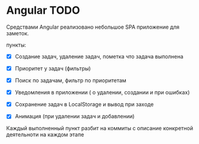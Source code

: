 # Angular TODO
Средствами Angular реализовано небольшое SPA приложение для заметок.

пункты:

- [x] Создание задач, удаление задач, пометка что задача выполнена

-[x] Приоритет у задач (фильтры)

-[x] Поиск по задачам, фильтр по приоритетам

-[x] Уведомления в приложении ( о удалении, создании и при ошибках)

-[x] Сохранение задач в LocalStorage и вывод при заходе

-[x] Анимация (при удалении задач и добавлении)

Каждый выполненный пункт разбит на коммиты с описание конкретной деятельноти на каждом этапе
